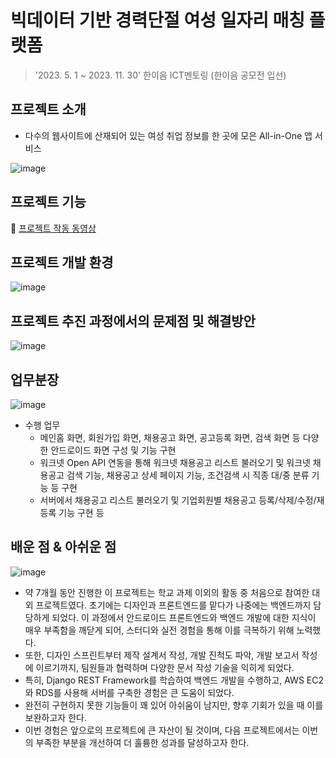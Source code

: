 # 빅데이터 기반 경력단절 여성 일자리 매칭 플랫폼
> '2023. 5. 1 ~ 2023. 11. 30' 한이음 ICT멘토링 (한이음 공모전 입선)

## 프로젝트 소개
- 다수의 웹사이트에 산재되어 있는 여성 취업 정보를 한 곳에 모은 All-in-One 앱 서비스

![image](https://github.com/user-attachments/assets/710f3e3c-fa04-4788-8b25-ec34213efe21)

## 프로젝트 기능 
🔗 [프로젝트 작동 동영상](https://www.youtube.com/watch?v=BvQLZvN0I_0)

## 프로젝트 개발 환경
![image](https://github.com/user-attachments/assets/e0bacde1-6197-4efc-b35e-614fe61b4b67)

## 프로젝트 추진 과정에서의 문제점 및 해결방안
![image](https://github.com/user-attachments/assets/55d32c2b-6048-487e-9f67-0ac5093edbf0)

## 업무분장
![image](https://github.com/user-attachments/assets/b9eeb434-ad96-48c7-b8ce-5b9eca5e14c9)

- 수행 업무 
  - 메인홈 화면, 회원가입 화면, 채용공고 화면, 공고등록 화면, 검색 화면 등 다양한 안드로이드 화면 구성 및 기능 구현
  - 워크넷 Open API 연동을 통해 워크넷 채용공고 리스트 불러오기 및 워크넷 채용공고 검색 기능, 채용공고 상세 페이지 기능, 조건검색 시 직종 대/중 분류 기능 등 구현
  - 서버에서 채용공고 리스트 불러오기 및 기업회원별 채용공고 등록/삭제/수정/재등록 기능 구현 등

## 배운 점 & 아쉬운 점 
![image](https://github.com/user-attachments/assets/f4fa6e70-98bf-4d38-a867-61ec9374c2b8)

- 약 7개월 동안 진행한 이 프로젝트는 학교 과제 이외의 활동 중 처음으로 참여한 대외 프로젝트였다. 초기에는 디자인과 프론트엔드를 맡다가 나중에는 백엔드까지 담당하게 되었다. 이 과정에서 안드로이드 프론트엔드와 백엔드 개발에 대한 지식이 매우 부족함을 깨닫게 되어, 스터디와 실전 경험을 통해 이를 극복하기 위해 노력했다.
- 또한, 디자인 스프린트부터 제작 설계서 작성, 개발 진척도 파악, 개발 보고서 작성에 이르기까지, 팀원들과 협력하며 다양한 문서 작성 기술을 익히게 되었다.
- 특히, Django REST Framework를 학습하여 백엔드 개발을 수행하고, AWS EC2와 RDS를 사용해 서버를 구축한 경험은 큰 도움이 되었다.
- 완전히 구현하지 못한 기능들이 꽤 있어 아쉬움이 남지만, 향후 기회가 있을 때 이를 보완하고자 한다.
- 이번 경험은 앞으로의 프로젝트에 큰 자산이 될 것이며, 다음 프로젝트에서는 이번의 부족한 부분을 개선하여 더 훌륭한 성과를 달성하고자 한다.

